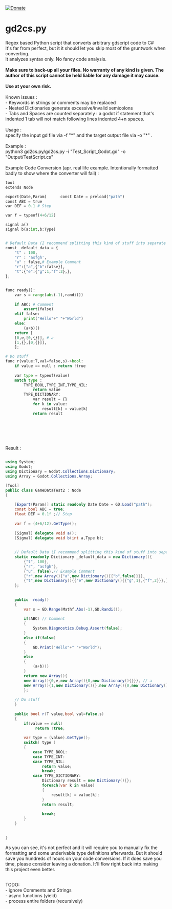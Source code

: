 [![Donate](https://img.shields.io/badge/Donate-PayPal-green.svg)](https://www.paypal.com/donate?hosted_button_id=SP5PDHLKEMYFW)

# gd2cs.py
Regex based Python script that converts arbitrary gdscript code to C#<br>
It's far from perfect, but it it should let you skip most of the gruntwork when converting. <br> 
It analyzes syntax only. No fancy code analysis.
<br /> 
<br /> 
<b>Make sure to back-up all your files. No warranty of any kind is given. The author of this script cannot be held liable for any damage it may cause. <br><br>Use at your own risk.</b> <br><br>
Known issues :<br>
\- Keywords in strings or comments may be replaced<br>
\- Nested Dictionaries generate excessive/invalid semicolons<br>
\- Tabs and Spaces are counted separately : a godot if statement that's indented 1 tab will not match following lines indented 4+n spaces.<br>
<br>
Usage : <br>specify the input gd file via -f "\*" and the target output file via -o "\*" . <br>
<br>
Example :<br>
python3 gd2cs.py/gd2cs.py -i "Test_Script_Godot.gd" -o "Output/TestScript.cs"<br>
<br>
Example Code Conversion (apr. real life example. Intentionally formatted badly to show where the converter will fail) :<br>
```python
tool
extends Node

export(Date,Param)      const Date = preload("path")
const ABC = true
var DEF = 0.1 # Step

var f = typeof(4+6/12)

signal a()
signal b(a:int,b:Type)


# Default Data (I recommend splitting this kind of stuff into separate json files in c#)
const _default_data = {
	"t" : 100,
	"r" : 'asfgh',
	"u" : false,# Example Comment
	"r":["a",{"b":false}],
	"t":{"e":{"g":1,"f":2},},
};


func ready():
	var s = range(abs(-1),randi())
	
    if ABC: # Comment
        assert(false)
    elif false:
        print("Hello"+" "+"World")
    else:
        (a+b)()
    return [
    [0,e,[0,{}]], # a
    [1,{},[0,{}]],
    ];

# Do stuff
func r(value:T,val=false,s)->bool:
	if value == null : return !true
	
	var type = typeof(value)
	match type :
		TYPE_BOOL,TYPE_INT,TYPE_NIL:
			return value
		TYPE_DICTIONARY:
			var result = {}
			for k in value:
				result[k] = value[k]
			return result
			
			
```

<br>
<br>


Result :<br>

```cs

using System;
using Godot;
using Dictionary = Godot.Collections.Dictionary;
using Array = Godot.Collections.Array;

[Tool]
public class GameDataTest2 : Node
{
	 
	[Export(Param)] static readonly Date Date = GD.Load("path");
	const bool ABC = true;
	float DEF = 0.1f ;// Step
	
	var f = (4+6/12).GetType();
	
	[Signal] delegate void a();
	[Signal] delegate void b(int a,Type b);
	
	
	// Default Data (I recommend splitting this kind of stuff into separate json files in c//)
	static readonly Dictionary _default_data = new Dictionary(){
		{"t", 100},
		{"r", "asfgh"},
		{"u", false},// Example Comment
		{"r",new Array(){"a",new Dictionary(){{"b",false}}}},
		{"t",new Dictionary(){{"e",new Dictionary(){{"g",1},{"f",2}}},}},
	};
	
	
	public  ready()
	{  
		var s = GD.Range(Mathf.Abs(-1),GD.Randi());
		
	    if(ABC) // Comment
	    {
	        System.Diagnostics.Debug.Assert(false);
	    }
	    else if(false)
	    {
	        GD.Print("Hello"+" "+"World");
	    }
	    else
	    {
	        (a+b)()
	    }
	    return new Array(){
	    new Array(){0,e,new Array(){0,new Dictionary(){}}}, // a
	    new Array(){1,new Dictionary(){},new Array(){0,new Dictionary(){}}},
	    };
	
	// Do stuff
	}
	
	public bool r(T value,bool val=false,s)
	{  
		if(value == null)
			 return !true;
		
		var type = (value).GetType();
		switch( type )
		{
			case TYPE_BOOL:
			case TYPE_INT:
			case TYPE_NIL:
				return value;
				break;
			case TYPE_DICTIONARY:
				Dictionary result = new Dictionary(){};
				foreach(var k in value)
				{
					result[k] = value[k];
				}
				return result;
				
				break;
		}
	}
	
				
}
```

As you can see, it's not perfect and it will require you to manually fix the formatting and some underivable type definitions afterwards. But it should save you hundreds of hours on your code conversions. If it does save you time, please consider leaving a donation. It'll flow right back into making this project even better.

<br>
TODO:<br>
- ignore Comments and Strings<br>
- async functions (yield)<br>
- process entire folders (recursively)<br>
